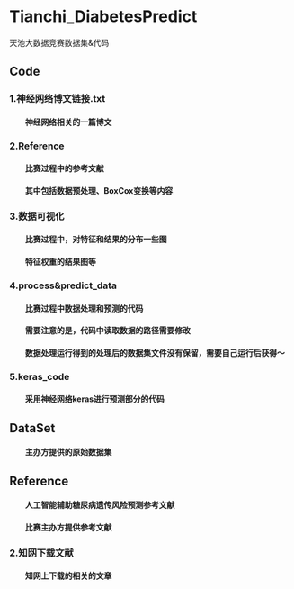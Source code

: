 # Tianchi_DiabetesPredict
天池大数据竞赛数据集&amp;代码

## Code
### 1.神经网络博文链接.txt
#### &emsp;&emsp;神经网络相关的一篇博文
### 2.Reference
#### &emsp;&emsp;比赛过程中的参考文献
#### &emsp;&emsp;其中包括数据预处理、BoxCox变换等内容
### 3.数据可视化
#### &emsp;&emsp;比赛过程中，对特征和结果的分布一些图
#### &emsp;&emsp;特征权重的结果图等
### 4.process&predict_data
#### &emsp;&emsp;比赛过程中数据处理和预测的代码
#### &emsp;&emsp;需要注意的是，代码中读取数据的路径需要修改
#### &emsp;&emsp;数据处理运行得到的处理后的数据集文件没有保留，需要自己运行后获得～
### 5.keras_code
#### &emsp;&emsp;采用神经网络keras进行预测部分的代码
## DataSet
#### &emsp;&emsp;主办方提供的原始数据集
## Reference
#### &emsp;&emsp;人工智能辅助糖尿病遗传风险预测参考文献
#### &emsp;&emsp;比赛主办方提供参考文献
### 2.知网下载文献
#### &emsp;&emsp;知网上下载的相关的文章
